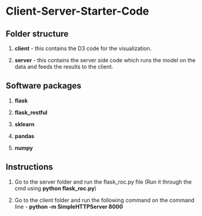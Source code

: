# Client-Server-Starter-Code

## Folder structure

1. **client** - this contains the D3 code for the visualization.

2. **server** - this contains the server side code which runs the model on the data and feeds the results to the client.


## Software packages

1. **flask**

2. **flask_restful**

3. **sklearn**

4. **pandas**

5. **numpy**


## Instructions

1. Go to the server folder and run the flask_roc.py file (Run it through the cmd using __python flask_roc.py__)

2. Go to the client folder and run the following command on the command line - __python -m SimpleHTTPServer 8000__